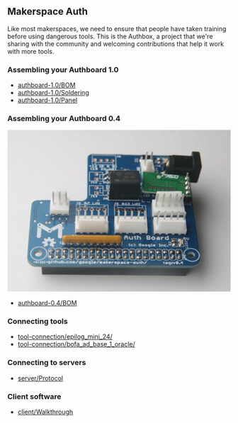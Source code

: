 ## Makerspace Auth

Like most makerspaces, we need to ensure that people have taken training before
using dangerous tools.  This is the Authbox, a project that we're sharing with
the community and welcoming contributions that help it work with more tools.

### Assembling your Authboard 1.0

* [authboard-1.0/BOM](authboard-1.0/BOM)
* [authboard-1.0/Soldering](authboard-1.0/Soldering)
* [authboard-1.0/Panel](authboard-1.0/Panel)

### Assembling your Authboard 0.4

![Authboard](authboard_v04.jpg)

* [authboard-0.4/BOM](authboard-0.4/BOM)

### Connecting tools

* [tool-connection/epilog\_mini\_24/](tool-connection/epilog_mini_24)
* [tool-connection/bofa\_ad\_base\_1\_oracle/](tool-connection/bofa_ad_base_1_oracle)

### Connecting to servers

* [server/Protocol](server/Protocol)

### Client software

* [client/Walkthrough](client/Walkthrough)

